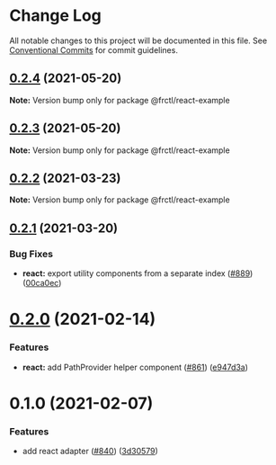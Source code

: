 # Change Log

All notable changes to this project will be documented in this file.
See [Conventional Commits](https://conventionalcommits.org) for commit guidelines.

## [0.2.4](https://github.com/frctl/fractal/compare/@frctl/react-example@0.2.3...@frctl/react-example@0.2.4) (2021-05-20)

**Note:** Version bump only for package @frctl/react-example





## [0.2.3](https://github.com/frctl/fractal/compare/@frctl/react-example@0.2.2...@frctl/react-example@0.2.3) (2021-05-20)

**Note:** Version bump only for package @frctl/react-example





## [0.2.2](https://github.com/frctl/fractal/compare/@frctl/react-example@0.2.1...@frctl/react-example@0.2.2) (2021-03-23)

**Note:** Version bump only for package @frctl/react-example





## [0.2.1](https://github.com/frctl/fractal/compare/@frctl/react-example@0.2.0...@frctl/react-example@0.2.1) (2021-03-20)


### Bug Fixes

* **react:** export utility components from a separate index ([#889](https://github.com/frctl/fractal/issues/889)) ([00ca0ec](https://github.com/frctl/fractal/commit/00ca0ec5b4bfe3570c7b3c818f29d17cdde74dd9))





# [0.2.0](https://github.com/frctl/fractal/compare/@frctl/react-example@0.1.0...@frctl/react-example@0.2.0) (2021-02-14)


### Features

* **react:** add PathProvider helper component ([#861](https://github.com/frctl/fractal/issues/861)) ([e947d3a](https://github.com/frctl/fractal/commit/e947d3a030e5d1dcfdd94013d6ee2278ed7ea93c))





# 0.1.0 (2021-02-07)


### Features

* add react adapter ([#840](https://github.com/frctl/fractal/issues/840)) ([3d30579](https://github.com/frctl/fractal/commit/3d30579c99c14872420d43d834f04bcb7f36fb94))
